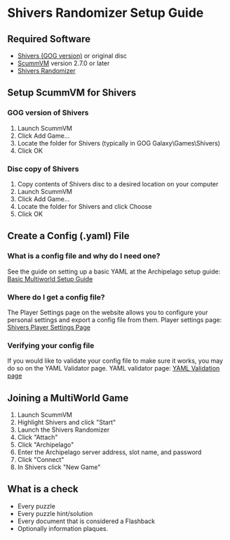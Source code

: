 # Shivers Randomizer Setup Guide


## Required Software

- [Shivers (GOG version)](https://www.gog.com/en/game/shivers) or original disc
- [ScummVM](https://www.scummvm.org/downloads/) version 2.7.0 or later
- [Shivers Randomizer](https://www.speedrun.com/shivers/resources)

## Setup ScummVM for Shivers

### GOG version of Shivers

1. Launch ScummVM
2. Click Add Game...
3. Locate the folder for Shivers (typically in GOG Galaxy\Games\Shivers)
4. Click OK

### Disc copy of Shivers

1. Copy contents of Shivers disc to a desired location on your computer
2. Launch ScummVM
3. Click Add Game...
4. Locate the folder for Shivers and click Choose
5. Click OK

## Create a Config (.yaml) File

### What is a config file and why do I need one?

See the guide on setting up a basic YAML at the Archipelago setup
guide: [Basic Multiworld Setup Guide](/tutorial/Archipelago/setup/en)

### Where do I get a config file?

The Player Settings page on the website allows you to configure your personal settings and export a config file from
them. Player settings page: [Shivers Player Settings Page](/games/Shivers/player-settings)

### Verifying your config file

If you would like to validate your config file to make sure it works, you may do so on the YAML Validator page. YAML
validator page: [YAML Validation page](/mysterycheck)

## Joining a MultiWorld Game

1. Launch ScummVM
2. Highlight Shivers and click "Start"
3. Launch the Shivers Randomizer
4. Click "Attach"
5. Click "Archipelago"
6. Enter the Archipelago server address, slot name, and password
7. Click "Connect"
8. In Shivers click "New Game"

## What is a check

- Every puzzle
- Every puzzle hint/solution
- Every document that is considered a Flashback
- Optionally information plaques.
